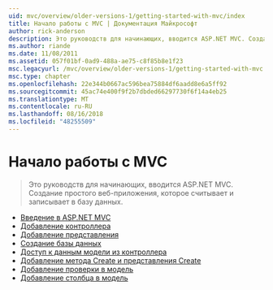 ```yaml
---
uid: mvc/overview/older-versions-1/getting-started-with-mvc/index
title: Начало работы с MVC | Документация Майкрософт
author: rick-anderson
description: Это руководств для начинающих, вводится ASP.NET MVC. Создание простого веб-приложения, которое считывает и записывает в базу данных.
ms.author: riande
ms.date: 11/08/2011
ms.assetid: 057f01bf-0ad9-488a-ae75-c8f85b8e1f23
msc.legacyurl: /mvc/overview/older-versions-1/getting-started-with-mvc
msc.type: chapter
ms.openlocfilehash: 22e344b0667ac596bea75884df6aadd8e6a5ff92
ms.sourcegitcommit: 45ac74e400f9f2b7dbded66297730f6f14a4eb25
ms.translationtype: MT
ms.contentlocale: ru-RU
ms.lasthandoff: 08/16/2018
ms.locfileid: "48255509"
---
```

<a name="getting-started-with-mvc"></a>Начало работы с MVC
====================
> Это руководств для начинающих, вводится ASP.NET MVC. Создание простого веб-приложения, которое считывает и записывает в базу данных.


- [Введение в ASP.NET MVC](getting-started-with-mvc-part1.md)
- [Добавление контроллера](getting-started-with-mvc-part2.md)
- [Добавление представления](getting-started-with-mvc-part3.md)
- [Создание базы данных](getting-started-with-mvc-part4.md)
- [Доступ к данным модели из контроллера](getting-started-with-mvc-part5.md)
- [Добавление метода Create и представления Create](getting-started-with-mvc-part6.md)
- [Добавление проверки в модель](getting-started-with-mvc-part7.md)
- [Добавление столбца в модель](getting-started-with-mvc-part8.md)
